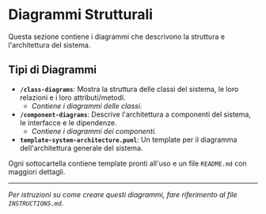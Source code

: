 # Diagrammi Strutturali

Questa sezione contiene i diagrammi che descrivono la struttura e l'architettura del sistema.

## Tipi di Diagrammi

-   **`/class-diagrams`**: Mostra la struttura delle classi del sistema, le loro relazioni e i loro attributi/metodi.
    -   *Contiene i diagrammi delle classi.*
-   **`/component-diagrams`**: Descrive l'architettura a componenti del sistema, le interfacce e le dipendenze.
    -   *Contiene i diagrammi dei componenti.*
-   **`template-system-architecture.puml`**: Un template per il diagramma dell'architettura generale del sistema.

Ogni sottocartella contiene template pronti all'uso e un file `README.md` con maggiori dettagli.

---
*Per istruzioni su come creare questi diagrammi, fare riferimento al file `INSTRUCTIONS.md`.*
